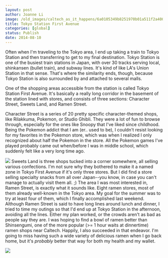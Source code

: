 ```yaml
---
layout: post
author: Joanne Li
image: /old_images/caltech_as_it_happens/6a0105349b8251970b01a511f2a400970c.jpg
title: Tokyo Station First Avenue
categories: [global]
status: Publish
date: 2014-08-10
---
```


Often when I'm traveling to the Tokyo area, I end up taking a train to Tokyo Station and then transferring to get to my final destination. Tokyo Station is one of the busiest train stations in Japan, with over 30 tracks serving local, shinkansen (bullet train), and subway lines. It's kind of like LA's Union Station in that sense. That's where the similarity ends, though, because Tokyo Station is also surrounded by and attached to several malls.

One of the shopping areas accessible from the station is called Tokyo Station First Avenue. It's basically a really long corridor in the basement of the station lined with stores, and consists of three sections: Character Street, Sweets Land, and Ramen Street.

Character Street is a series of 20 pretty specific character-themed shops, like Rilakkuma, Pokemon, or Studio Ghibli. They were a lot of fun to browse through, especially for the ones like Snoopy that I've liked since childhood. Being the Pokemon addict that I am (er.. used to be), I couldn't resist looking for my favorites in the Pokemon store, which was when I realized I only recognized about half the Pokemon in the store. All the Pokemon games I've played probably came out when/before I was in middle school, which suddenly felt like a very long time ago.


![](/old_images/caltech_as_it_happens/6a0105349b8251970b01a511f2a47c970c.jpg)
Sweets Land is three shops tucked into a corner somewhere, all selling various confections. I'm not sure why they bothered to make it a named zone in Tokyo First Avenue if it's only three stores. But I did find a store selling specialty snacks from all over Japan--you know, in case you can't manage to actually visit them all. ;)
The area I was most interested in, Ramen Street, is exactly what it sounds like. Eight ramen stores, most of them already well-known in the Tokyo area. My goal for the summer was to try at least four of them, which I finally accomplished last weekend. Although Ramen Street is said to have long lines around lunch and dinner, I tried to time my outings so that I'd end up at Tokyo Station in the afternoon, avoiding all the lines. Either my plan worked, or the crowds aren't as bad as people say they are. I was hoping to find a bowl of ramen better than Shinsengumi, one of the more popular (&gt;= 1 hour waits at dinnertime) ramen shops near Caltech. Happily, I also succeeded in that endeavor. I'm going to miss having such a wide variety of delicious ramen when I go back home, but it's *probably* better that way for both my health and my wallet.


![](/old_images/6a0105349b8251970b01a73dfdd2b1970d-500wi.jpg)
